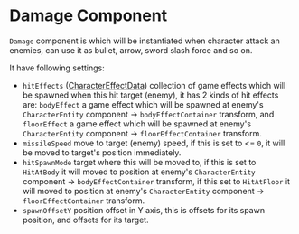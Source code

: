 # Damage Component

`Damage` component is which will be instantiated when character attack an enemies, can use it as bullet, arrow, sword slash force and so on.

It have following settings:

- `hitEffects` ([CharacterEffectData](./027-character-effect-data-and-game-effect.md)) collection of game effects which will be spawned when this hit target (enemy), it has 2 kinds of hit effects are: `bodyEffect` a game effect which will be spawned at enemy's `CharacterEntity` component -> `bodyEffectContainer` transform, and `floorEffect` a game effect which will be spawned at enemy's `CharacterEntity` component -> `floorEffectContainer` transform.
- `missileSpeed` move to target (enemy) speed, if this is set to <= `0`, it will be moved to target's position immediately.
- `hitSpawnMode` target where this will be moved to, if this is set to `HitAtBody` it will moved to position at enemy's `CharacterEntity` component -> `bodyEffectContainer` transform, if this set to `HitAtFloor` it will moved to position at enemy's `CharacterEntity` component -> `floorEffectContainer` transform.
- `spawnOffsetY` position offset in Y axis, this is offsets for its spawn position, and offsets for its target.